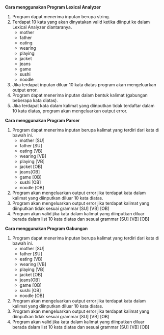 **Cara menggunakan Program Lexical Analyzer**

1. Program dapat menerima inputan berupa string.
2. Terdapat 10 kata yang akan dinyatakan valid ketika diinput ke dalam Lexical Analyzer diantaranya.
    - mother
    - father
    - eating
    - wearing
    - playing
    - jacket
    - jeans
    - game
    - sushi
    - noodle
3. Jika terdapat inputan diluar 10 kata diatas program akan mengeluarkan output error.
4. Program dapat menerima inputan dalam bentuk kalimat (gabungan beberapa kata diatas).
5. Jika terdapat kata dalam kalimat yang diinputkan tidak terdaftar dalam 10 kata diatas, program akan mengeluarkan output error.


**Cara menggunakan Program Parser**

1. Program dapat menerima inputan berupa kalimat yang terdiri dari kata di bawah ini.
    - mother [SU]
    - father [SU]
    - eating [VB]
    - wearing [VB]
    - playing [VB]
    - jacket [OB]
    - jeans[OB]
    - game [OB]
    - sushi [OB]
    - noodle [OB]
2. Program akan mengeluarkan output error jika terdapat kata dalam kalimat yang diinputkan diluar 10 kata diatas.
3. Program akan mengeluarkan output error jika terdapat kalimat yang diinputkan tidak sesuai grammar [SU] [VB] [OB]
4. Program akan valid jika kata dalam kalimat yang diinputkan diluar berada dalam list 10 kata diatas dan sesuai grammar [SU] [VB] [OB]

**Cara menggunakan Program Gabungan**

1. Program dapat menerima inputan berupa kalimat yang terdiri dari kata di bawah ini.
    - mother [SU]
    - father [SU]
    - eating [VB]
    - wearing [VB]
    - playing [VB]
    - jacket [OB]
    - jeans[OB]
    - game [OB]
    - sushi [OB]
    - noodle [OB]
2. Program akan mengeluarkan output error jika terdapat kata dalam kalimat yang diinputkan diluar 10 kata diatas.
3. Program akan mengeluarkan output error jika terdapat kalimat yang diinputkan tidak sesuai grammar [SU] [VB] [OB]
4. Program akan valid jika kata dalam kalimat yang diinputkan diluar berada dalam list 10 kata diatas dan sesuai grammar [SU] [VB] [OB]

